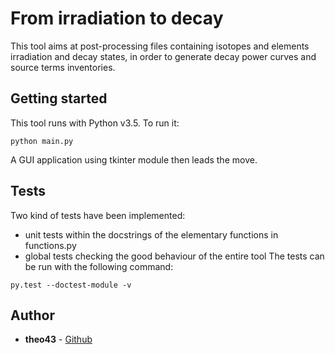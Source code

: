 # From irradiation to decay
This tool aims at post-processing files containing isotopes and elements irradiation and decay states, in order to generate decay power curves and source terms inventories.

## Getting started
This tool runs with Python v3.5. To run it:
```
python main.py
```
A GUI application using tkinter module then leads the move.

## Tests
Two kind of tests have been implemented:
- unit tests within the docstrings of the elementary functions in functions.py
- global tests checking the good behaviour of the entire tool
The tests can be run with the following command:
```
py.test --doctest-module -v
```

## Author
* **theo43** - [Github](https://github.com/theo43)

